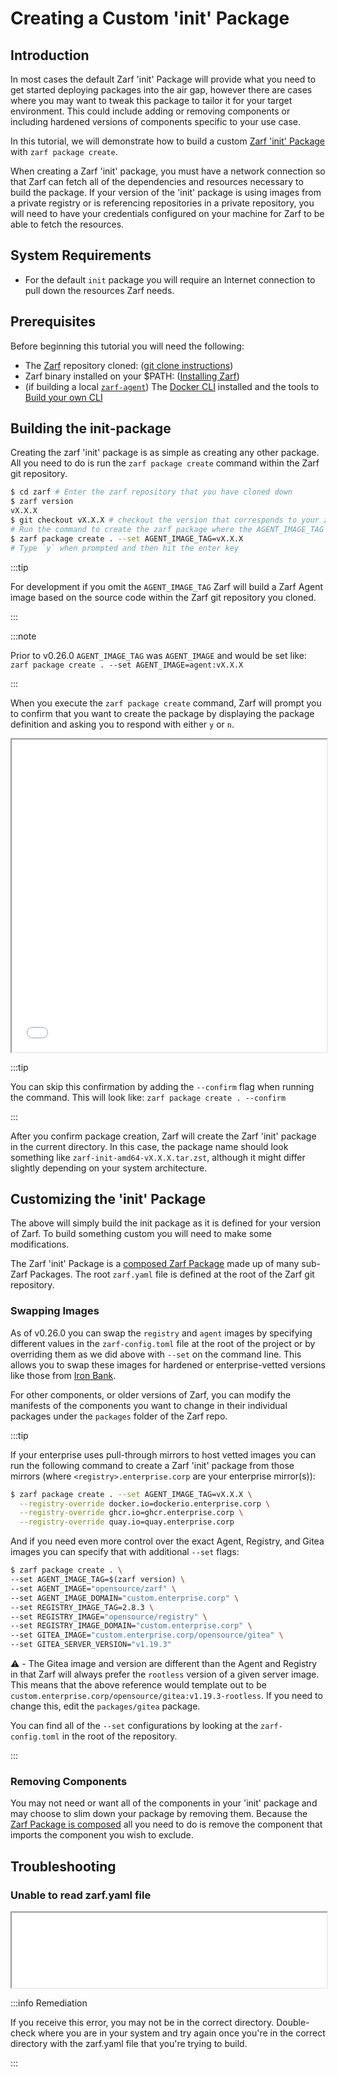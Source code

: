 # Creating a Custom 'init' Package

## Introduction

In most cases the default Zarf 'init' Package will provide what you need to get started deploying packages into the air gap, however there are cases where you may want to tweak this package to tailor it for your target environment. This could include adding or removing components or including hardened versions of components specific to your use case.

In this tutorial, we will demonstrate how to build a custom [Zarf 'init' Package](../4-create-a-zarf-package/3-zarf-init-package.md) with `zarf package create`.

When creating a Zarf 'init' package, you must have a network connection so that Zarf can fetch all of the dependencies and resources necessary to build the package. If your version of the 'init' package is using images from a private registry or is referencing repositories in a private repository, you will need to have your credentials configured on your machine for Zarf to be able to fetch the resources.

## System Requirements

- For the default `init` package you will require an Internet connection to pull down the resources Zarf needs.

## Prerequisites

Before beginning this tutorial you will need the following:

- The [Zarf](https://github.com/defenseunicorns/zarf) repository cloned: ([git clone instructions](https://docs.github.com/en/repositories/creating-and-managing-repositories/cloning-a-repository))
- Zarf binary installed on your $PATH: ([Installing Zarf](../2-getting-started/index.md#installing-zarf))
- (if building a local [`zarf-agent`](../8-faq.md#what-is-the-zarf-agent)) The [Docker CLI](https://docs.docker.com/desktop/) installed and the tools to [Build your own CLI](../3-the-zarf-cli/0-building-your-own-cli.md)

## Building the init-package

Creating the zarf 'init' package is as simple as creating any other package. All you need to do is run the `zarf package create` command within the Zarf git repository.

```bash
$ cd zarf # Enter the zarf repository that you have cloned down
$ zarf version
vX.X.X
$ git checkout vX.X.X # checkout the version that corresponds to your zarf version
# Run the command to create the zarf package where the AGENT_IMAGE_TAG matches your zarf version
$ zarf package create . --set AGENT_IMAGE_TAG=vX.X.X
# Type `y` when prompted and then hit the enter key
```

:::tip

For development if you omit the `AGENT_IMAGE_TAG` Zarf will build a Zarf Agent image based on the source code within the Zarf git repository you cloned.

:::

:::note

Prior to v0.26.0 `AGENT_IMAGE_TAG` was `AGENT_IMAGE` and would be set like: `zarf package create . --set AGENT_IMAGE=agent:vX.X.X`

:::

When you execute the `zarf package create` command, Zarf will prompt you to confirm that you want to create the package by displaying the package definition and asking you to respond with either `y` or `n`.

<iframe src="/docs/tutorials/package_create_init.html" height="500px" width="100%"></iframe>

:::tip

You can skip this confirmation by adding the `--confirm` flag when running the command. This will look like: `zarf package create . --confirm`

:::

After you confirm package creation, Zarf will create the Zarf 'init' package in the current directory. In this case, the package name should look something like `zarf-init-amd64-vX.X.X.tar.zst`, although it might differ slightly depending on your system architecture.

## Customizing the 'init' Package

The above will simply build the init package as it is defined for your version of Zarf. To build something custom you will need to make some modifications.

The Zarf 'init' Package is a [composed Zarf Package](../4-create-a-zarf-package/2-zarf-components.md#composing-package-components) made up of many sub-Zarf Packages. The root `zarf.yaml` file is defined at the root of the Zarf git repository.

### Swapping Images

As of v0.26.0 you can swap the `registry` and `agent` images by specifying different values in the `zarf-config.toml` file at the root of the project or by overriding them as we did above with `--set` on the command line. This allows you to swap these images for hardened or enterprise-vetted versions like those from [Iron Bank](https://repo1.dso.mil/dsop/opensource/defenseunicorns/zarf/zarf-agent).

For other components, or older versions of Zarf, you can modify the manifests of the components you want to change in their individual packages under the `packages` folder of the Zarf repo.

:::tip

If your enterprise uses pull-through mirrors to host vetted images you can run the following command to create a Zarf 'init' package from those mirrors (where `<registry>.enterprise.corp` are your enterprise mirror(s)):

```bash
$ zarf package create . --set AGENT_IMAGE_TAG=vX.X.X \
  --registry-override docker.io=dockerio.enterprise.corp \
  --registry-override ghcr.io=ghcr.enterprise.corp \
  --registry-override quay.io=quay.enterprise.corp
```

And if you need even more control over the exact Agent, Registry, and Gitea images you can specify that with additional `--set` flags:

```bash
$ zarf package create . \
--set AGENT_IMAGE_TAG=$(zarf version) \
--set AGENT_IMAGE="opensource/zarf" \
--set AGENT_IMAGE_DOMAIN="custom.enterprise.corp" \
--set REGISTRY_IMAGE_TAG=2.8.3 \
--set REGISTRY_IMAGE="opensource/registry" \
--set REGISTRY_IMAGE_DOMAIN="custom.enterprise.corp" \
--set GITEA_IMAGE="custom.enterprise.corp/opensource/gitea" \
--set GITEA_SERVER_VERSION="v1.19.3"
```

⚠️ - The Gitea image and version are different than the Agent and Registry in that Zarf will always prefer the `rootless` version of a given server image. This means that the above reference would template out to be `custom.enterprise.corp/opensource/gitea:v1.19.3-rootless`. If you need to change this, edit the `packages/gitea` package.

You can find all of the `--set` configurations by looking at the `zarf-config.toml` in the root of the repository.

:::

### Removing Components

You may not need or want all of the components in your 'init' package and may choose to slim down your package by removing them. Because the [Zarf Package is composed](../4-create-a-zarf-package/2-zarf-components.md#composing-package-components) all you need to do is remove the component that imports the component you wish to exclude.

## Troubleshooting

### Unable to read zarf.yaml file

<iframe src="/docs/tutorials/package_create_error.html" height="120px" width="100%"></iframe>

:::info Remediation

If you receive this error, you may not be in the correct directory. Double-check where you are in your system and try again once you're in the correct directory with the zarf.yaml file that you're trying to build.

:::

